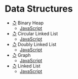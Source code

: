 # Data Structures

-   [↺](https://learnersbucket.com/tutorials/array/heap-data-structure-in-javascript/) Binary Heap
    -   [JavaScript](/Binary-Heap/index.js)
-   [↺](https://learnersbucket.com/tutorials/data-structures/circular-linked-list-implementation-in-javascript/) Circular Linked List
    -   [JavaScript](/Linked-Lists/Circular/index.js)
-   [↺](https://learnersbucket.com/tutorials/data-structures/doubly-linked-list-implementation-in-javascript/) Doubly Linked List
    -   [JavaScript](/Linked-Lists/Doubly/index.js)
-   [↺](https://learnersbucket.com/tutorials/data-structures/javascript-graph-data-structure/) Graph
    -   [JavaScript](/Graph/index.js)
-   [↺](https://learnersbucket.com/tutorials/data-structures/linked-list-implementation-in-javascript/) Linked List
    -   [JavaScript](/Linked-Lists/LinkedList/index.js)
